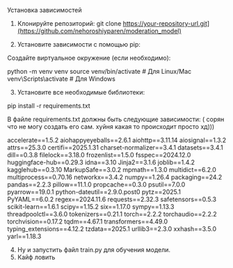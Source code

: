 Установка зависимостей

1. Клонируйте репозиторий:
git clone https://your-repository-url.git](https://github.com/nehoroshiyparen/moderation_model)

2. Установите зависимости с помощью pip:

Создайте виртуальное окружение (если необходимо):

python -m venv venv
source venv/bin/activate  # Для Linux/Mac
venv\Scripts\activate  # Для Windows

3. Установите все необходимые библиотеки:

pip install -r requirements.txt

В файле requirements.txt должны быть следующие зависимости: ( сорян что не могу создать его сам. хуйня какая то происходит просто хд)))

accelerate==1.5.2
aiohappyeyeballs==2.6.1
aiohttp==3.11.14
aiosignal==1.3.2
attrs==25.3.0
certifi==2025.1.31
charset-normalizer==3.4.1
datasets==3.4.1
dill==0.3.8
filelock==3.18.0
frozenlist==1.5.0
fsspec==2024.12.0
huggingface-hub==0.29.3
idna==3.10
Jinja2==3.1.6
joblib==1.4.2
kagglehub==0.3.10
MarkupSafe==3.0.2
mpmath==1.3.0
multidict==6.2.0
multiprocess==0.70.16
networkx==3.4.2
numpy==1.26.4
packaging==24.2
pandas==2.2.3
pillow==11.1.0
propcache==0.3.0
psutil==7.0.0
pyarrow==19.0.1
python-dateutil==2.9.0.post0
pytz==2025.1
PyYAML==6.0.2
regex==2024.11.6
requests==2.32.3
safetensors==0.5.3
scikit-learn==1.6.1
scipy==1.15.2
six==1.17.0
sympy==1.13.3
threadpoolctl==3.6.0
tokenizers==0.21.1
torch==2.2.2
torchaudio==2.2.2
torchvision==0.17.2
tqdm==4.67.1
transformers==4.49.0
typing_extensions==4.12.2
tzdata==2025.1
urllib3==2.3.0
xxhash==3.5.0
yarl==1.18.3

4. Ну и запустить файл train.py для обучения модели.
5. Кайф ловить
